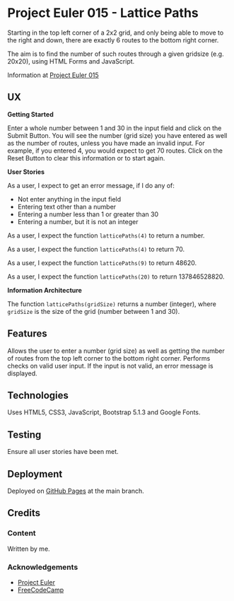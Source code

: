 # Project Euler 015 - Lattice Paths

Starting in the top left corner of a 2x2 grid, and only being able to move to the right and down, there are exactly 6 routes to the bottom right corner.

The aim is to find the number of such routes through a given gridsize (e.g. 20x20), using HTML Forms and JavaScript.

Information at [Project Euler 015](https://projecteuler.net/problem=15)

## UX

**Getting Started**

Enter a whole number between 1 and 30 in the input field and click on the Submit Button.  You will see the number (grid size) you have entered as well as the number of routes, unless you have made an invalid input.  For example, if you entered 4, you would expect to get 70 routes.  Click on the Reset Button to clear this information or to start again.

**User Stories**

As a user, I expect to get an error message, if I do any of:

- Not enter anything in the input field
- Entering text other than a number
- Entering a number less than 1 or greater than 30
- Entering a number, but it is not an integer

As a user, I expect the function `latticePaths(4)` to return a number.

As a user, I expect the function `latticePaths(4)` to return 70.

As a user, I expect the function `latticePaths(9)` to return 48620.

As a user, I expect the function `latticePaths(20)` to return 137846528820.

**Information Architecture**

The function `latticePaths(gridSize)` returns a number (integer), where `gridSize` is the size of the grid (number between 1 and 30).

## Features

Allows the user to enter a number (grid size) as well as getting the number of routes from the top left corner to the bottom right corner.  Performs checks on valid user input.  If the input is not valid, an error message is displayed.

## Technologies

Uses HTML5, CSS3, JavaScript, Bootstrap 5.1.3 and Google Fonts.

## Testing

Ensure all user stories have been met.

## Deployment

Deployed on [GitHub Pages](https://derektypist.github.io/project-euler-015) at the main branch.

## Credits

### Content

Written by me.

### Acknowledgements

- [Project Euler](https://projecteuler.net)
- [FreeCodeCamp](https://www.freecodecamp.org)